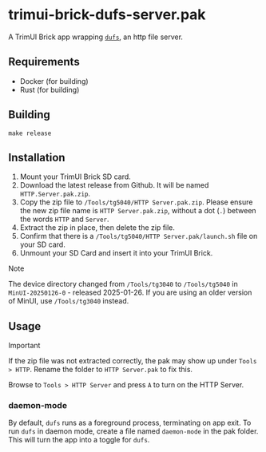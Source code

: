 # trimui-brick-dufs-server.pak

A TrimUI Brick app wrapping [`dufs`](https://github.com/sigoden/dufs/), an http file server.

## Requirements

- Docker (for building)
- Rust (for building)

## Building

```shell
make release
```

## Installation

1. Mount your TrimUI Brick SD card.
2. Download the latest release from Github. It will be named `HTTP.Server.pak.zip`.
3. Copy the zip file to `/Tools/tg5040/HTTP Server.pak.zip`. Please ensure the new zip file name is `HTTP Server.pak.zip`, without a dot (`.`) between the words `HTTP` and `Server`.
4. Extract the zip in place, then delete the zip file.
5. Confirm that there is a `/Tools/tg5040/HTTP Server.pak/launch.sh` file on your SD card.
6. Unmount your SD Card and insert it into your TrimUI Brick.

> [!NOTE]
> The device directory changed from `/Tools/tg3040` to `/Tools/tg5040` in `MinUI-20250126-0` - released 2025-01-26. If you are using an older version of MinUI, use `/Tools/tg3040` instead.

## Usage

> [!IMPORTANT]
> If the zip file was not extracted correctly, the pak may show up under `Tools > HTTP`. Rename the folder to `HTTP Server.pak` to fix this.

Browse to `Tools > HTTP Server` and press `A` to turn on the HTTP Server.

### daemon-mode

By default, `dufs` runs as a foreground process, terminating on app exit. To run `dufs` in daemon mode, create a file named `daemon-mode` in the pak folder. This will turn the app into a toggle for `dufs`.
